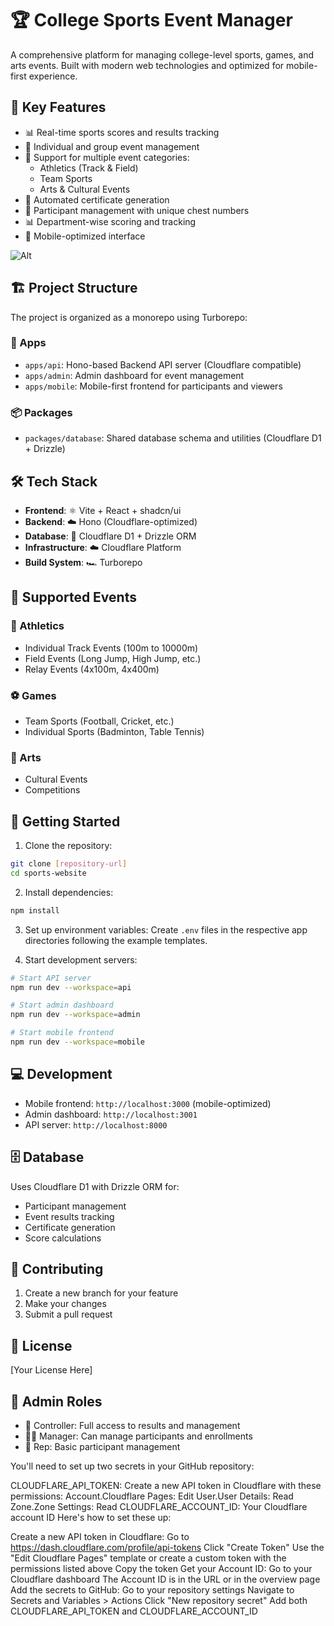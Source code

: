# 🏆 College Sports Event Manager

A comprehensive platform for managing college-level sports, games, and arts events. Built with modern web technologies and optimized for mobile-first experience.

## 📱 Key Features

- 📊 Real-time sports scores and results tracking
- 🎯 Individual and group event management
- 🏃 Support for multiple event categories:
  - Athletics (Track & Field)
  - Team Sports
  - Arts & Cultural Events
- 📜 Automated certificate generation
- 👥 Participant management with unique chest numbers
- 📊 Department-wise scoring and tracking
- 📱 Mobile-optimized interface

![Alt](https://repobeats.axiom.co/api/embed/364d3f7618fb2f6f1865e91f83b3d4b384c45486.svg "Repobeats analytics image")

## 🏗️ Project Structure

The project is organized as a monorepo using Turborepo:

### 📱 Apps

- `apps/api`: Hono-based Backend API server (Cloudflare compatible)
- `apps/admin`: Admin dashboard for event management
- `apps/mobile`: Mobile-first frontend for participants and viewers

### 📦 Packages

- `packages/database`: Shared database schema and utilities (Cloudflare D1 + Drizzle)

## 🛠️ Tech Stack

- **Frontend**: ⚛️ Vite + React + shadcn/ui
- **Backend**: ☁️ Hono (Cloudflare-optimized)
- **Database**: 💾 Cloudflare D1 + Drizzle ORM
- **Infrastructure**: ☁️ Cloudflare Platform
- **Build System**: 🏎️ Turborepo

## 🎯 Supported Events

### 🏃 Athletics
- Individual Track Events (100m to 10000m)
- Field Events (Long Jump, High Jump, etc.)
- Relay Events (4x100m, 4x400m)

### ⚽ Games
- Team Sports (Football, Cricket, etc.)
- Individual Sports (Badminton, Table Tennis)

### 🎨 Arts
- Cultural Events
- Competitions

## 🚀 Getting Started

1. Clone the repository:
```bash
git clone [repository-url]
cd sports-website
```

2. Install dependencies:
```bash
npm install
```

3. Set up environment variables:
Create `.env` files in the respective app directories following the example templates.

4. Start development servers:
```bash
# Start API server
npm run dev --workspace=api

# Start admin dashboard
npm run dev --workspace=admin

# Start mobile frontend
npm run dev --workspace=mobile
```

## 💻 Development

- Mobile frontend: `http://localhost:3000` (mobile-optimized)
- Admin dashboard: `http://localhost:3001`
- API server: `http://localhost:8000`

## 🗄️ Database

Uses Cloudflare D1 with Drizzle ORM for:
- Participant management
- Event results tracking
- Certificate generation
- Score calculations

## 🤝 Contributing

1. Create a new branch for your feature
2. Make your changes
3. Submit a pull request

## 📄 License

[Your License Here]

## 👥 Admin Roles

- 👑 Controller: Full access to results and management
- 👨‍💼 Manager: Can manage participants and enrollments
- 👤 Rep: Basic participant management


You'll need to set up two secrets in your GitHub repository:

CLOUDFLARE_API_TOKEN: Create a new API token in Cloudflare with these permissions:
Account.Cloudflare Pages: Edit
User.User Details: Read
Zone.Zone Settings: Read
CLOUDFLARE_ACCOUNT_ID: Your Cloudflare account ID
Here's how to set these up:

Create a new API token in Cloudflare:
Go to https://dash.cloudflare.com/profile/api-tokens
Click "Create Token"
Use the "Edit Cloudflare Pages" template or create a custom token with the permissions listed above
Copy the token
Get your Account ID:
Go to your Cloudflare dashboard
The Account ID is in the URL or in the overview page
Add the secrets to GitHub:
Go to your repository settings
Navigate to Secrets and Variables > Actions
Click "New repository secret"
Add both CLOUDFLARE_API_TOKEN and CLOUDFLARE_ACCOUNT_ID

